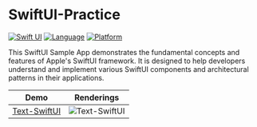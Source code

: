 # SwiftUI-Practice
 [![Swift UI](https://img.shields.io/badge/Swift-UI-green.svg)](https://github.com/xiaofu666/SwiftUI_Demos.git)
 [![Language](https://img.shields.io/badge/Language-Swift-DD5C44.svg?style=flat)](https://github.com/xiaofu666/SwiftUI_Demos.git)
 [![Platform](https://img.shields.io/badge/platform-ios-cyan.svg)](https://github.com/xiaofu666/SwiftUI_Demos.git)
 
This SwiftUI Sample App demonstrates the fundamental concepts and features of Apple's SwiftUI framework. 
It is designed to help developers understand and implement various SwiftUI components and architectural patterns in their applications.

| Demo                                                                      |  Renderings                                                                                                        
| ------------------------------------------------------------------------  |  -----------------------------------------------------------------------------------------------------------  
| [Text-SwiftUI           ](SwiftUI-Practice/SwiftUI-Content/Text-SwiftUI)           |  ![Text-SwiftUI            ](SwiftUI-Practice/SwiftUI-Content/Text-SwiftUI/Text-SwiftUI.gif)                     

